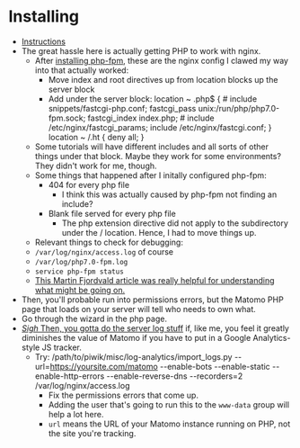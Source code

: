 # Installing

- [Instructions](https://matomo.org/docs/installation/#getting-started)
- The great hassle here is actually getting PHP to work with nginx.
  - After [installing php-fpm](https://www.digitalocean.com/community/tutorials/how-to-install-linux-nginx-mysql-php-lemp-stack-in-ubuntu-16-04), these are the nginx config I clawed my way into that actually worked:
    - Move index and root directives up from location blocks up the server block
    - Add under the server block:
        location ~ \.php$ {
          # include snippets/fastcgi-php.conf;
          fastcgi_pass unix:/run/php/php7.0-fpm.sock;
          fastcgi_index index.php;
          # include /etc/nginx/fastcgi_params;
          include /etc/nginx/fastcgi.conf;
        }
      location ~ /\.ht {
          deny all;
        }
   - Some tutorials will have different includes and all sorts of other things under that block. Maybe they work for some environments? They didn't work for me, though.
   - Some things that happened after I initally configured php-fpm:
      - 404 for every php file
        - I think this was actually caused by php-fpm not finding an include?
      - Blank file served for every php file
        - The php extension directive did not apply to the subdirectory under the / location. Hence, I had to move things up.
   - Relevant things to check for debugging:
    - `/var/log/nginx/access.log` of course
    - `/var/log/php7.0-fpm.log`
    - `service php-fpm status`
  - [This Martin Fjordvald article was really helpful for understanding what might be going on.](https://blog.martinfjordvald.com/2011/01/no-input-file-specified-with-php-and-nginx/)
- Then, you'll probable run into permissions errors, but the Matomo PHP page that loads on your server will tell who needs to own what.
- Go through the wizard in the php page.
- [*Sigh* Then, you gotta do the server log stuff](https://matomo.org/docs/log-analytics-tool-how-to/) if, like me, you feel it greatly diminishes the value of Matomo if you have to put in a Google Analytics-style JS tracker.
  - Try: /path/to/piwik/misc/log-analytics/import_logs.py --url=https://yoursite.com/matomo --enable-bots --enable-static --enable-http-errors --enable-reverse-dns --recorders=2 /var/log/nginx/access.log
    - Fix the permissions errors that come up.
    - Adding the user that's going to run this to the `www-data` group will help a lot here.
    - `url` means the URL of your Matomo instance running on PHP, not the site you're tracking.
  
